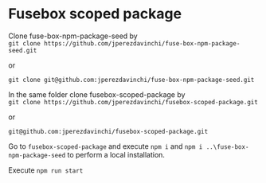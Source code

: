 # Fusebox scoped package
Clone fuse-box-npm-package-seed by\
`git clone https://github.com/jperezdavinchi/fuse-box-npm-package-seed.git` 

or

`git clone git@github.com:jperezdavinchi/fuse-box-npm-package-seed.git`

In the same folder clone fusebox-scoped-package by\
`git clone https://github.com/jperezdavinchi/fusebox-scoped-package.git`

or

`git@github.com:jperezdavinchi/fusebox-scoped-package.git`

Go to `fusebox-scoped-package` and execute `npm i` and `npm i ..\fuse-box-npm-package-seed` to perform a local installation.

Execute `npm run start`
